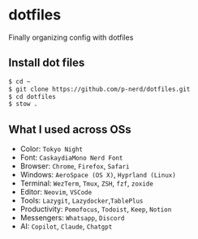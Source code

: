 # dotfiles

Finally organizing config with dotfiles

## Install dot files

```sh
$ cd ~
$ git clone https://github.com/p-nerd/dotfiles.git
$ cd dotfiles
$ stow .

```

## What I used across OSs

- Color: `Tokyo Night`
- Font: `CaskaydiaMono Nerd Font`
- Browser: `Chrome`, `Firefox`, `Safari`
- Windows: `AeroSpace (OS X)`, `Hyprland (Linux)`
- Terminal: `WezTerm`, `Tmux`, `ZSH`, `fzf`, `zoxide`
- Editor: `Neovim`, `VSCode`
- Tools: `Lazygit`, `Lazydocker`,`TablePlus`
- Productivity: `Pomofocus`, `Todoist`, `Keep`, `Notion`
- Messengers: `Whatsapp`, `Discord`
- AI: `Copilot`, `Claude`, `Chatgpt`
